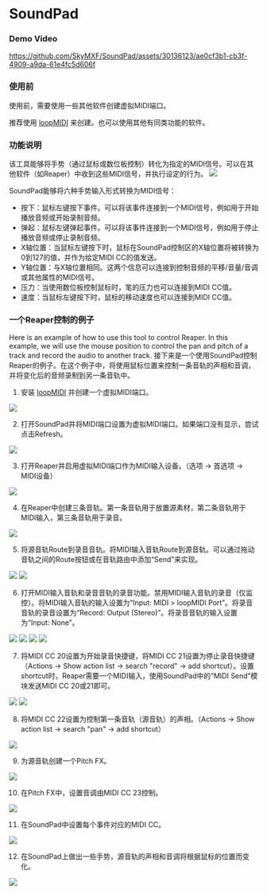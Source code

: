# SoundPad

### Demo Video
https://github.com/SkyMXF/SoundPad/assets/30136123/ae0cf3b1-cb3f-4909-a9da-61e4fc5d606f

### 使用前
使用前，需要使用一些其他软件创建虚拟MIDI端口。

推荐使用 [loopMIDI](https://www.tobias-erichsen.de/software/loopmidi.html) 来创建。也可以使用其他有同类功能的软件。

### 功能说明
该工具能够将手势（通过鼠标或数位板控制）转化为指定的MIDI信号。可以在其他软件（如Reaper）中收到这些MIDI信号，并执行设定的行为。
![](https://raw.githubusercontent.com/SkyMXF/SoundPad/main/desc_img/midi_signal_pipe_cn.png)

SoundPad能够将六种手势输入形式转换为MIDI信号：
- 按下：鼠标左键按下事件。可以将该事件连接到一个MIDI信号，例如用于开始播放音频或开始录制音频。
- 弹起：鼠标左键弹起事件。可以将该事件连接到一个MIDI信号，例如用于停止播放音频或停止录制音频。
- X轴位置：当鼠标左键按下时，鼠标在SoundPad控制区的X轴位置将被转换为0到127的值，并作为给定MIDI CC的值发送。
- Y轴位置：与X轴位置相同。这两个信息可以连接到控制音频的平移/音量/音调或其他属性的MIDI信号。
- 压力：当使用数位板控制鼠标时，笔的压力也可以连接到MIDI CC值。
- 速度：当鼠标左键按下时，鼠标的移动速度也可以连接到MIDI CC值。

### 一个Reaper控制的例子
Here is an example of how to use this tool to control Reaper. In this example, we will use the mouse position to control the pan and pitch of a track and record the audio to another track.
接下来是一个使用SoundPad控制Reaper的例子。在这个例子中，将使用鼠标位置来控制一条音轨的声相和音调，并将变化后的音频录制到另一条音轨中。

1. 安装 [loopMIDI](https://www.tobias-erichsen.de/software/loopmidi.html) 并创建一个虚拟MIDI端口。

![](https://raw.githubusercontent.com/SkyMXF/SoundPad/main/desc_img/loop_midi_usage.png)

2. 打开SoundPad并将MIDI端口设置为虚拟MIDI端口。如果端口没有显示，尝试点击Refresh。

![](https://raw.githubusercontent.com/SkyMXF/SoundPad/main/desc_img/set_midi_port_in_sound_pad.png)

3. 打开Reaper并启用虚拟MIDI端口作为MIDI输入设备。（选项 -> 首选项 -> MIDI设备）

![](https://raw.githubusercontent.com/SkyMXF/SoundPad/main/desc_img/enable_midi_in_reaper.png)

4. 在Reaper中创建三条音轨。第一条音轨用于放置源素材，第二条音轨用于MIDI输入，第三条音轨用于录音。

![](https://raw.githubusercontent.com/SkyMXF/SoundPad/main/desc_img/create_tracks.png)

5. 将源音轨Route到录音音轨。将MIDI输入音轨Route到源音轨。可以通过拖动音轨之间的Route按钮或在音轨路由中添加“Send”来实现。

![](https://raw.githubusercontent.com/SkyMXF/SoundPad/main/desc_img/route_1_to_3.png)
![](https://raw.githubusercontent.com/SkyMXF/SoundPad/main/desc_img/route_2_to_1.png)

6. 打开MIDI输入音轨和录音音轨的录音功能。禁用MIDI输入音轨的录音（仅监控）。将MIDI输入音轨的输入设置为“Input: MIDI > loopMIDI Port”。将录音音轨的录音设置为“Record: Output (Stereo)”。将录音音轨的输入设置为“Input: None”。

![](https://raw.githubusercontent.com/SkyMXF/SoundPad/main/desc_img/set_midi_track_record.png)
![](https://raw.githubusercontent.com/SkyMXF/SoundPad/main/desc_img/set_midi_track_input.png)
![](https://raw.githubusercontent.com/SkyMXF/SoundPad/main/desc_img/set_record_track_record.png)
![](https://raw.githubusercontent.com/SkyMXF/SoundPad/main/desc_img/set_record_track_input.png)

7. 将MIDI CC 20设置为开始录音快捷键，将MIDI CC 21设置为停止录音快捷键（Actions -> Show action list -> search "record" -> add shortcut）。设置shortcut时，Reaper需要一个MIDI输入，使用SoundPad中的“MIDI Send”模块发送MIDI CC 20或21即可。

![](https://raw.githubusercontent.com/SkyMXF/SoundPad/main/desc_img/add_transport_control.png)
![](https://raw.githubusercontent.com/SkyMXF/SoundPad/main/desc_img/bind_midi.png)

8. 将MIDI CC 22设置为控制第一条音轨（源音轨）的声相。（Actions -> Show action list -> search "pan" -> add shortcut）

![](https://raw.githubusercontent.com/SkyMXF/SoundPad/main/desc_img/bind_pan.png)

9. 为源音轨创建一个Pitch FX。

![](https://raw.githubusercontent.com/SkyMXF/SoundPad/main/desc_img/add_pitch_fx.png)

10. 在Pitch FX中，设置音调由MIDI CC 23控制。

![](https://raw.githubusercontent.com/SkyMXF/SoundPad/main/desc_img/bind_pitch.png)

11. 在SoundPad中设置每个事件对应的MIDI CC。

![](https://raw.githubusercontent.com/SkyMXF/SoundPad/main/desc_img/set_in_sound_pad.png)

12. 在SoundPad上做出一些手势，源音轨的声相和音调将根据鼠标的位置而变化。

![](https://raw.githubusercontent.com/SkyMXF/SoundPad/main/desc_img/control_effects.png)
